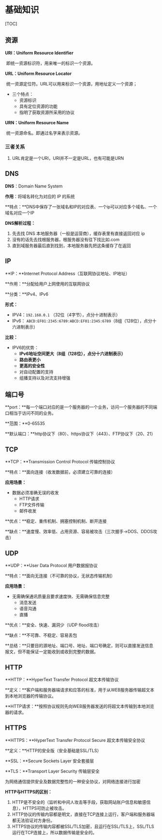 # 基础知识

[TOC]

## 资源

**URI：Uniform Resource Identifier**

​		即统一资源标识符，用来唯一的标识一个资源。

**URL：Uniform Resource Locator**

​		统一资源定位符。URL可以用来标识一个资源，用地址定义一个资源；

- 三个特点：
  - 资源标识
  - 具有定位资源的功能
  - 指明了获取资源所采用的协议

**URN：Uniform Resource Name**

​		统一资源命名。即通过名字来表示资源。

### 三者关系

1. URL肯定是一个URI，URI并不一定是URL，也有可能是URN



## DNS

**DNS**：Domain Name System

**作用**：将域名转化为对应的 IP 的系统

**特点：**DNS中保存了一张域名和IP的对应表、一个ip可以对应多个域名、一个域名对应一个IP

**DNS解析过程：**

1. 先去找 DNS 本地服务器（一般是运营商），缓存表里有直接返回对应 ip
2. 没有的话先去找根服务器，根服务器没有往下找比如.com
3. 直到域服务器最后直到找到，本地服务器先把这条缓存了在返回





## IP

**IP：**Internet Protocol Address（互联网协议地址、IP地址）

**作用：**分配给用户上网使用的互联网协议

**分类：**IPv4、IPv6

**形式：**

- IPV4：`192.168.0.1` （32位（4字节），点分十进制表示）
- IPv6： `ABCD:EF01:2345:6789:ABCD:EF01:2345:6789`（8组（128位），点分十六进制表示）

**比较：**

- IPV6的优势：
  - **IPv6地址空间更大（8组（128位），点分十六进制表示）**
  - **路由表更小**
  - **更高的安全性**
  - 对自动配置的支持
  - 组播支持以及对流支持增强



## 端口号

**port：**每一个端口对应的是一个服务器的一个业务，访问一个服务器的不同端口相当于访问不同的业务。

**范围：**0-65535

**默认端口：**http协议下（80）、https协议下（443）、FTP协议下（20、21）



## TCP

**TCP：**Transmission Control Protocol 传输控制协议

**特点：**面向连接（收发数据前，必须建立可靠的连接）

**应用场景：**

- 数据必须准确无误的收发
  - HTTP请求
  - FTP文件传输
  - 邮件收发

**优点：**稳定、重传机制、拥塞控制机制、断开连接

**缺点：**速度慢、效率低、占用资源、容易被攻击（三次握手->DOS、DDOS攻击）



## UDP

**UDP：**User Data Protocol 用户数据报协议

**特点：**面向无连接（不可靠的协议，无状态传输机制）

**应用场景：**

- 无需确保通讯质量且要求速度快、无需确保信息完整
  - 消息发送
  - 语音沟通
  - 直播

**优点：**安全、快速、漏洞少（UDP flood攻击）

**缺点：**不可靠、不稳定、容易丢包

**总结：**只要目的源地址、端口号、地址、端口号确定，则可以直接发送信息报文，但不能保证一定能收到或收到完整的数据。



## HTTP

**HTTP：**HyperText Transfer Protocol 超文本传输协议

**定义：**客户端和服务器端请求和应答的标准，用于从WEB服务器传输超文本到本地浏览器的传输协议。

**HTTP请求：**按照协议规则先向WEB服务器发送的将超文本传输到本地浏览器的请求。





## HTTPS

**HTTPS：**HyperText Transfer Protocol Secure 超文本传输安全协议

**定义：**HTTP的安全版（安全基础是SSL/TLS）

**SSL：**Secure Sockets Layer 安全套接层

**TLS：**Transport Layer Security 传输层安全

为网络通信提供安全及数据完整性的一种安全协议，对网络连接进行加密



**HTTP与HTTPS的区别：**

1. HTTP是不安全的（监听和中间人攻击等手段，获取网站账户信息和敏感信息），HTTPS可防止被攻击。
2. HTTP协议的传输内容都是明文，直接在TCP连接上运行，客户端和服务器端都无法验证对方身份。
3. HTTPS协议的传输内容都被SSL/TLS加密，且运行在SSL/TLS上，SSL/TLS运行在TCP连接上，所以数据传输是安全的。


